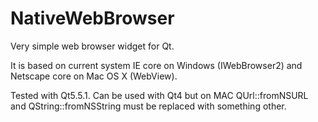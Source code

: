 # NativeWebBrowser
Very simple web browser widget for Qt.

It is based on current system IE core on Windows (IWebBrowser2) and Netscape core on Mac OS X (WebView).

Tested with Qt5.5.1. Can be used with Qt4 but on MAC QUrl::fromNSURL and QString::fromNSString must be replaced with something other.
